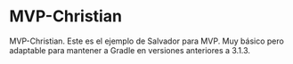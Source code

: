 # MVP-Christian
MVP-Christian.
Este es el ejemplo de Salvador para MVP. Muy básico pero adaptable para mantener a Gradle en versiones anteriores a 3.1.3.
